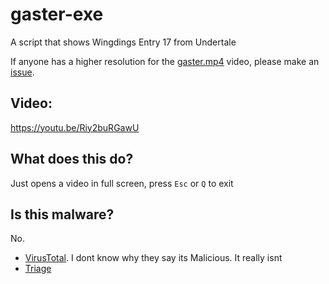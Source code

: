 # gaster-exe
A script that shows Wingdings Entry 17 from Undertale

If anyone has a higher resolution for the [gaster.mp4](https://github.com/JethiYippee/gaster-exe/blob/main/gaster.mp4) video, please make an [issue](https://github.com/JethiYippee/gaster-exe/issues).

## Video:
https://youtu.be/Riy2buRGawU

## What does this do?
Just opens a video in full screen, press ``Esc`` or ``Q`` to exit

## Is this malware?
No.

- [VirusTotal](https://www.virustotal.com/gui/file/c6ec40310338cf81755f3a1f637263a88d961e2a7b3f676ae44be881156c148f/detection). I dont know why they say its Malicious. It really isnt
- [Triage](https://tria.ge/250529-qrlbwafk61/behavioral1)
